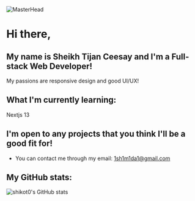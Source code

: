 ![MasterHead](https://media1.giphy.com/media/bi6RQ5x3tqoSI/giphy.gif?cid=790b761193ffd4c44c2a1a620b4ef6d5b7d536df9674b126&rid=giphy.gif&ct=g)
# Hi there, 
## My name is Sheikh Tijan Ceesay and I'm a Full-stack Web Developer!
My passions are responsive design and good UI/UX!

## What I'm currently learning: 
Nextjs 13

## I'm open to any projects that you think I'll be a good fit for!
- You can contact me through my email: 1sh1m1da1@gmail.com

## My GitHub stats:
![shikot0's GitHub stats](https://github-readme-stats.vercel.app/api?username=shikot0&show_icons=true])
